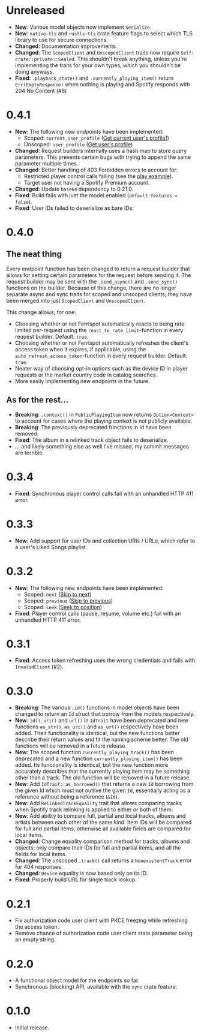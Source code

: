 # Unreleased

-   **New**: Various model objects now implement `Serialize`.
-   **New**: `native-tls` and `rustls-tls` crate feature flags to select which TLS library to use for secure connections.
-   **Changed**: Documentation improvements.
-   **Changed**: The `ScopedClient` and `UnscopedClient` traits now require `Self: crate::private::Sealed`. This shouldn't break anything, unless you're implementing the traits for your own types, which you shouldn't be doing anyways.
-   **Fixed**: `.playback_state()` and `.currently_playing_item()` return `Err(EmptyResponse)` when nothing is playing and Spotify responds with 204 No Content (#6)

# 0.4.1

-   **New**: The following new endpoints have been implemented:
    -   Scoped: `current_user_profile` ([Get current user's profile](https://developer.spotify.com/documentation/web-api/reference/get-current-users-profile)])
    -   Unscoped: `user_profile` ([Get user's profile](https://developer.spotify.com/documentation/web-api/reference/get-users-profile))
-   **Changed**: Request builders internally uses a hash map to store query parameters. This prevents certain bugs with trying to append the same parameter multiple times.
-   **Changed**: Better handling of 403 Forbidden errors to account for:
    -   Restricted player control calls failing (see the [play example](examples/play.rs)).
    -   Target user not having a Spotify Premium account.
-   **Changed**: Update `base64` dependency to 0.21.0.
-   **Fixed**: Build fails with just the model enabled (`default-features = false`).
-   **Fixed**: User IDs failed to deserialize as bare IDs.

# 0.4.0

## The neat thing

Every endpoint function has been changed to return a request builder that allows for setting certain parameters for the request before sending it. The request builder may be sent with the `.send_async()` and `.send_sync()` functions on the builder. Because of this change, there are no longer separate async and sync traits for scoped and unscoped clients; they have been merged into just `ScopedClient` and `UnscopedClient`.

This change allows, for one:

-   Choosing whether or not Ferrispot automatically reacts to being rate limited per-request using the `react_to_rate_limit`-function in every request builder. Default: `true`.
-   Choosing whether or not Ferrispot automatically refreshes the client's access token when it expires, if applicable, using the `auto_refresh_access_token`-function in every request builder. Default: `true`.
-   Neater way of choosing opt-in options such as the device ID in player requests or the market country code in catalog searches.
-   More easily implementing new endpoints in the future.

## As for the rest...

-   **Breaking**: `.context()` in `PublicPlayingItem` now returns `Option<Context>` to account for cases where the playing context is not publicly available.
-   **Breaking**: The previously deprecated functions in Id have been removed.
-   **Fixed**: The album in a relinked track object fails to deserialize.
-   ... and likely something else as well I've missed, my commit messages are terrible.

# 0.3.4

-   **Fixed**: Synchronous player control calls fail with an unhandled HTTP 411 error.

# 0.3.3

-   **New**: Add support for user IDs and collection URIs / URLs, which refer to a user's Liked Songs playlist.

# 0.3.2

-   **New**: The following new endpoints have been implemented:
    -   Scoped: `next` ([Skip to next](https://developer.spotify.com/documentation/web-api/reference/#/operations/skip-users-playback-to-next-track))
    -   Scoped: `previous` ([Skip to previous](https://developer.spotify.com/documentation/web-api/reference/#/operations/skip-users-playback-to-previous-track))
    -   Scoped: `seek` ([Seek to position](https://developer.spotify.com/documentation/web-api/reference/#/operations/seek-to-position-in-currently-playing-track))
-   **Fixed**: Player control calls (pause, resume, volume etc.) fail with an unhandled HTTP 411 error.

# 0.3.1

-   **Fixed**: Access token refreshing uses the wrong credentials and fails with `InvalidClient` (#2).

# 0.3.0

-   **Breaking**: The various `.id()` functions in model objects have been changed to return an `Id` struct that borrow from the models respectively.
-   **New**: `id()`, `uri()` and `url()` in `IdTrait` have been deprecated and new functions `as_str()`, `as_uri()` and `as_url()` respectively have been added. Their functionality is identical, but the new functions better describe their return values and fit the naming scheme better. The old functions will be removed in a future release.
-   **New**: The scoped function `currently_playing_track()` has been deprecated and a new function `currently_playing_item()` has been added. Its functionality is identical, but the new function more accurately describes that the currently playing item may be something other than a track. The old function will be removed in a future release.
-   **New**: Add `IdTrait::as_borrowed()` that returns a new `Id` borrowing from the given Id which must not outlive the given `Id`, essentially acting as a reference without being a reference (`&Id`).
-   **New**: Add `RelinkedTrackEquality` trait that allows comparing tracks when Spotify track relinking is applied to either or both of them.
-   **New**: Add ability to compare full, partial and local tracks, albums and artists between each other of the same kind. Item IDs will be compared for full and partial items, otherwise all available fields are compared for local items.
-   **Changed**: Change equality comparison method for tracks, albums and objects: only compare their IDs for full and partial items, and all the fields for local items.
-   **Changed**: The unscoped `.track()` call returns a `NonexistentTrack` error for 404 responses.
-   **Changed**: `Device` equality is now based only on its ID.
-   **Fixed**: Properly build URL for single track lookup.

# 0.2.1

-   Fix authorization code user client with PKCE freezing while refreshing the access token.
-   Remove chance of authorization code user client state parameter being an empty string.

# 0.2.0

-   A functional object model for the endpoints so far.
-   Synchronous (blocking) API, available with the `sync` crate feature.

# 0.1.0

-   Initial release.
